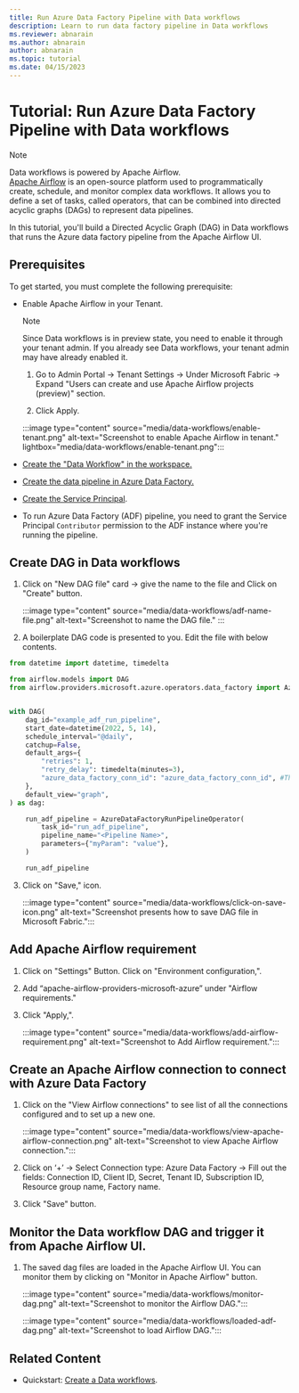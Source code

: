 ```yaml
---
title: Run Azure Data Factory Pipeline with Data workflows
description: Learn to run data factory pipeline in Data workflows
ms.reviewer: abnarain
ms.author: abnarain
author: abnarain
ms.topic: tutorial
ms.date: 04/15/2023
---
```


# Tutorial: Run Azure Data Factory Pipeline with Data workflows

> [!NOTE]
> Data workflows is powered by Apache Airflow. </br> [Apache Airflow](https://airflow.apache.org/) is an open-source platform used to programmatically create, schedule, and monitor complex data workflows. It allows you to define a set of tasks, called operators, that can be combined into directed acyclic graphs (DAGs) to represent data pipelines.

In this tutorial, you'll build a Directed Acyclic Graph (DAG) in Data workflows that runs the Azure data factory pipeline from the Apache Airflow UI.

## Prerequisites

To get started, you must complete the following prerequisite:

- Enable Apache Airflow in your Tenant.

  > [!NOTE]
  > Since Data workflows is in preview state, you need to enable it through your tenant admin. If you already see Data workflows, your tenant admin may have already enabled it.

  1. Go to Admin Portal -> Tenant Settings -> Under Microsoft Fabric -> Expand "Users can create and use Apache Airflow projects (preview)" section.

  2. Click Apply.

  :::image type="content" source="media/data-workflows/enable-tenant.png" alt-text="Screenshot to enable Apache Airflow in tenant." lightbox="media/data-workflows/enable-tenant.png":::

- [Create the "Data Workflow" in the workspace.](../data-factory/create-data-workflows.md)

- [Create the data pipeline in Azure Data Factory.](https://learn.microsoft.com/azure/data-factory/tutorial-copy-data-portal)

- [Create the Service Principal](https://learn.microsoft.com/entra/identity-platform/howto-create-service-principal-portal).

- To run Azure Data Factory (ADF) pipeline, you need to grant the Service Principal `Contributor` permission to the ADF instance where you're running the pipeline.

## Create DAG in Data workflows

1. Click on "New DAG file" card -> give the name to the file and Click on "Create" button.

   :::image type="content" source="media/data-workflows/adf-name-file.png" alt-text="Screenshot to name the DAG file." :::

2. A boilerplate DAG code is presented to you. Edit the file with below contents.

```python
from datetime import datetime, timedelta

from airflow.models import DAG
from airflow.providers.microsoft.azure.operators.data_factory import AzureDataFactoryRunPipelineOperator


with DAG(
    dag_id="example_adf_run_pipeline",
    start_date=datetime(2022, 5, 14),
    schedule_interval="@daily",
    catchup=False,
    default_args={
        "retries": 1,
        "retry_delay": timedelta(minutes=3),
        "azure_data_factory_conn_id": "azure_data_factory_conn_id", #This is a connection created on Airflow UI
    },
    default_view="graph",
) as dag:

    run_adf_pipeline = AzureDataFactoryRunPipelineOperator(
        task_id="run_adf_pipeline",
        pipeline_name="<Pipeline Name>",
        parameters={"myParam": "value"},
    )

    run_adf_pipeline
```

3. Click on "Save," icon.

   :::image type="content" source="media/data-workflows/click-on-save-icon.png" alt-text="Screenshot presents how to save DAG file in Microsoft Fabric.":::

## Add Apache Airflow requirement

1. Click on "Settings" Button. Click on "Environment configuration,".

2. Add “apache-airflow-providers-microsoft-azure” under "Airflow requirements."

3. Click "Apply,".

   :::image type="content" source="media/data-workflows/add-airflow-requirement.png" alt-text="Screenshot to Add Airflow requirement.":::

## Create an Apache Airflow connection to connect with Azure Data Factory

1. Click on the "View Airflow connections" to see list of all the connections configured and to set up a new one.

   :::image type="content" source="media/data-workflows/view-apache-airflow-connection.png" alt-text="Screenshot to view Apache Airflow connection.":::

2. Click on ‘+’ -> Select Connection type: Azure Data Factory -> Fill out the fields: Connection ID, Client ID, Secret, Tenant ID, Subscription ID, Resource group name, Factory name.

3. Click "Save" button.

## Monitor the Data workflow DAG and trigger it from Apache Airflow UI.

1. The saved dag files are loaded in the Apache Airflow UI. You can monitor them by clicking on "Monitor in Apache Airflow" button.

   :::image type="content" source="media/data-workflows/monitor-dag.png" alt-text="Screenshot to monitor the Airflow DAG.":::

   :::image type="content" source="media/data-workflows/loaded-adf-dag.png" alt-text="Screenshot to load Airflow DAG.":::

## Related Content

- Quickstart: [Create a Data workflows](../data-factory/create-data-workflows.md).
